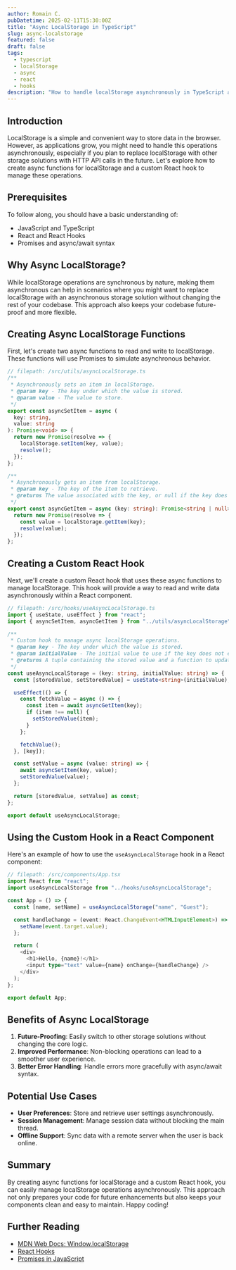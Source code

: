 ```yaml
---
author: Romain C.
pubDatetime: 2025-02-11T15:30:00Z
title: "Async LocalStorage in TypeScript"
slug: async-localstorage
featured: false
draft: false
tags:
  - typescript
  - localStorage
  - async
  - react
  - hooks
description: "How to handle localStorage asynchronously in TypeScript and React"
---
```


## Introduction

LocalStorage is a simple and convenient way to store data in the browser. However, as applications grow, you might need to handle this operations asynchronously, especially if you plan to replace localStorage with other storage solutions with HTTP API calls in the future. Let's explore how to create async functions for localStorage and a custom React hook to manage these operations.

## Prerequisites

To follow along, you should have a basic understanding of:

- JavaScript and TypeScript
- React and React Hooks
- Promises and async/await syntax

## Why Async LocalStorage?

While localStorage operations are synchronous by nature, making them asynchronous can help in scenarios where you might want to replace localStorage with an asynchronous storage solution without changing the rest of your codebase. This approach also keeps your codebase future-proof and more flexible.

## Creating Async LocalStorage Functions

First, let's create two async functions to read and write to localStorage. These functions will use Promises to simulate asynchronous behavior.

```typescript
// filepath: /src/utils/asyncLocalStorage.ts
/**
 * Asynchronously sets an item in localStorage.
 * @param key - The key under which the value is stored.
 * @param value - The value to store.
 */
export const asyncSetItem = async (
  key: string,
  value: string
): Promise<void> => {
  return new Promise(resolve => {
    localStorage.setItem(key, value);
    resolve();
  });
};

/**
 * Asynchronously gets an item from localStorage.
 * @param key - The key of the item to retrieve.
 * @returns The value associated with the key, or null if the key does not exist.
 */
export const asyncGetItem = async (key: string): Promise<string | null> => {
  return new Promise(resolve => {
    const value = localStorage.getItem(key);
    resolve(value);
  });
};
```

## Creating a Custom React Hook

Next, we'll create a custom React hook that uses these async functions to manage localStorage. This hook will provide a way to read and write data asynchronously within a React component.

```typescript
// filepath: /src/hooks/useAsyncLocalStorage.ts
import { useState, useEffect } from "react";
import { asyncSetItem, asyncGetItem } from "../utils/asyncLocalStorage";

/**
 * Custom hook to manage async localStorage operations.
 * @param key - The key under which the value is stored.
 * @param initialValue - The initial value to use if the key does not exist.
 * @returns A tuple containing the stored value and a function to update it.
 */
const useAsyncLocalStorage = (key: string, initialValue: string) => {
  const [storedValue, setStoredValue] = useState<string>(initialValue);

  useEffect(() => {
    const fetchValue = async () => {
      const item = await asyncGetItem(key);
      if (item !== null) {
        setStoredValue(item);
      }
    };

    fetchValue();
  }, [key]);

  const setValue = async (value: string) => {
    await asyncSetItem(key, value);
    setStoredValue(value);
  };

  return [storedValue, setValue] as const;
};

export default useAsyncLocalStorage;
```

## Using the Custom Hook in a React Component

Here's an example of how to use the `useAsyncLocalStorage` hook in a React component:

```typescript
// filepath: /src/components/App.tsx
import React from "react";
import useAsyncLocalStorage from "../hooks/useAsyncLocalStorage";

const App = () => {
  const [name, setName] = useAsyncLocalStorage("name", "Guest");

  const handleChange = (event: React.ChangeEvent<HTMLInputElement>) => {
    setName(event.target.value);
  };

  return (
    <div>
      <h1>Hello, {name}!</h1>
      <input type="text" value={name} onChange={handleChange} />
    </div>
  );
};

export default App;
```

## Benefits of Async LocalStorage

1. **Future-Proofing**: Easily switch to other storage solutions without changing the core logic.
2. **Improved Performance**: Non-blocking operations can lead to a smoother user experience.
3. **Better Error Handling**: Handle errors more gracefully with async/await syntax.

## Potential Use Cases

- **User Preferences**: Store and retrieve user settings asynchronously.
- **Session Management**: Manage session data without blocking the main thread.
- **Offline Support**: Sync data with a remote server when the user is back online.

## Summary

By creating async functions for localStorage and a custom React hook, you can easily manage localStorage operations asynchronously. This approach not only prepares your code for future enhancements but also keeps your components clean and easy to maintain. Happy coding!

## Further Reading

- [MDN Web Docs: Window.localStorage](https://developer.mozilla.org/en-US/docs/Web/API/Window/localStorage)
- [React Hooks](https://reactjs.org/docs/hooks-intro.html)
- [Promises in JavaScript](https://developer.mozilla.org/en-US/docs/Web/JavaScript/Guide/Using_promises)
